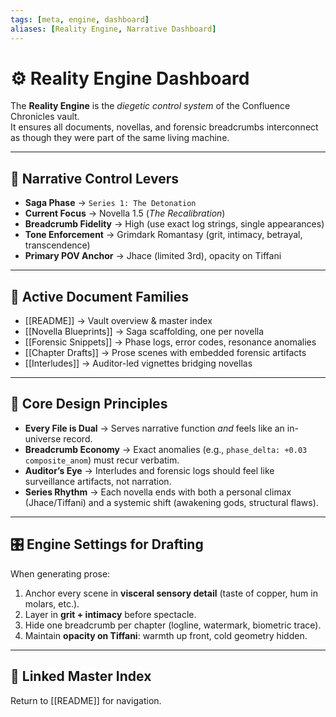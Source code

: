 ```yaml
---
tags: [meta, engine, dashboard]
aliases: [Reality Engine, Narrative Dashboard]
---
```


# ⚙️ Reality Engine Dashboard

The **Reality Engine** is the *diegetic control system* of the Confluence Chronicles vault.  
It ensures all documents, novellas, and forensic breadcrumbs interconnect as though they were part of the same living machine.

---

## 🔧 Narrative Control Levers

- **Saga Phase** → `Series 1: The Detonation`
- **Current Focus** → Novella 1.5 (*The Recalibration*)
- **Breadcrumb Fidelity** → High (use exact log strings, single appearances)
- **Tone Enforcement** → Grimdark Romantasy (grit, intimacy, betrayal, transcendence)
- **Primary POV Anchor** → Jhace (limited 3rd), opacity on Tiffani

---

## 📂 Active Document Families

- [[README]] → Vault overview & master index
- [[Novella Blueprints]] → Saga scaffolding, one per novella
- [[Forensic Snippets]] → Phase logs, error codes, resonance anomalies
- [[Chapter Drafts]] → Prose scenes with embedded forensic artifacts
- [[Interludes]] → Auditor-led vignettes bridging novellas

---

## 🧩 Core Design Principles

- **Every File is Dual** → Serves narrative function *and* feels like an in-universe record.
- **Breadcrumb Economy** → Exact anomalies (e.g., `phase_delta: +0.03 composite_anom`) must recur verbatim.
- **Auditor’s Eye** → Interludes and forensic logs should feel like surveillance artifacts, not narration.
- **Series Rhythm** → Each novella ends with both a personal climax (Jhace/Tiffani) and a systemic shift (awakening gods, structural flaws).

---

## 🎛 Engine Settings for Drafting

When generating prose:
1. Anchor every scene in **visceral sensory detail** (taste of copper, hum in molars, etc.).
2. Layer in **grit + intimacy** before spectacle.
3. Hide one breadcrumb per chapter (logline, watermark, biometric trace).
4. Maintain **opacity on Tiffani**: warmth up front, cold geometry hidden.

---

## 📌 Linked Master Index
Return to [[README]] for navigation.
